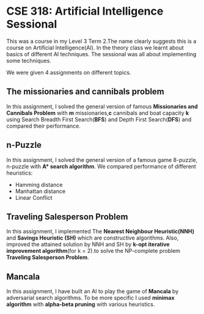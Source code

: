 CSE 318: Artificial Intelligence Sessional
=========================================
This was a course in my Level 3 Term 2.The name clearly suggests this is a course on Artificial Intelligence(AI). In the theory class we learnt about basics of different AI techniques.
The sessional was all about implementing some techniques.

We were given 4 assignments on different topics.

The missionaries and cannibals problem
-----------------------------------------
In this assignment, I solved the general version of famous **Missionaries and Cannibals Problem** with **m** missionaries,**c** cannibals and boat capacity **k** using Search Breadth First Search(**BFS**) and Depth First Search(**DFS**) and compared their performance.

n-Puzzle
--------
In this assignment, I solved the general version of a famous game 8-puzzle, n-puzzle with **A\* search algorithm**.
We compared performance of different heuristics:
* Hamming distance
* Manhattan distance
* Linear Conflict 

Traveling Salesperson Problem
-----------------------------
In this assignment, I implemented The **Nearest Neighbour Heuristic(NNH)** and **Savings Heuristic (SH)** which are constructive algorithms. Also, improved the attained solution by NNH and SH by **k-opt iterative improvement algorithm**(for k = 2).to solve the NP-complete problem **Traveling Salesperson Problem**. 

Mancala
-------
In this assignment, I have built an AI to play the game of **Mancala** by adversarial search algorithms.
To be more specific I used **minimax algorithm**
with **alpha-beta pruning** with various heuristics.
